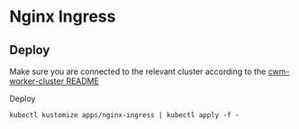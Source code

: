 # Nginx Ingress

## Deploy

Make sure you are connected to the relevant cluster according to the [cwm-worker-cluster README](https://github.com/CloudWebManage/cwm-worker-cluster/blob/master/README.md)

Deploy

```
kubectl kustomize apps/nginx-ingress | kubectl apply -f -
```
